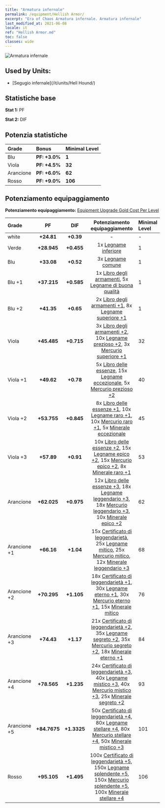 ```yaml
---
title: "Armatura infernale"
permalink: /equipment/Hellish Armor/
excerpt: "Era of Chaos Armatura infernale. Armatura infernale"
last_modified_at: 2021-06-08
locale: it
ref: "Hellish Armor.md"
toc: false
classes: wide
---
```


  ![Armatura infernale](/images/e/e_5032.png)

## Used by Units:

* [Segugio infernale](/it/units/Hell Hound/) 


## Statistiche base
 **Stat 1:** PF

 **Stat 2:** DIF

## Potenzia statistiche

  |     Grade    |   Bonus | Minimal Level | 
  |:-------------|:--------|:--------------| 
  | Blu | **PF: +3.0%** | **1** | 
  | Viola | **PF: +4.5%** | **32** | 
  | Arancione | **PF: +6.0%** | **62** | 
  | Rosso | **PF: +9.0%** | **106** | 


## Potenziamento equipaggiamento
 **Potenziamento equipaggiamento:** [Equipment Upgrade Gold Cost Per Level](/equipment/EquipmentUpgradeCostPerLevel/) 

  |          Grade      | PF | DIF | Potenziamento equipaggiamento | Minimal Level |
  |:--------------------|:---------:|:---------:|:----------------:|:--------------|
  | white | **+24.81** | **+0.39** | - | - |
  | Verde | **+28.945** | **+0.455** | 1x [Legname inferiore](/ItemsIT/mat_1/) | 1 |
  | Blu | **+33.08** | **+0.52** | 3x [Legname comune](/ItemsIT/mat_7/) | 1 |
  | Blu +1 | **+37.215** | **+0.585** | 1x [Libro degli armamenti](/ItemsIT/mat_18/), 5x [Legname di buona qualità](/ItemsIT/mat_13/) | 1 |
  | Blu +2 | **+41.35** | **+0.65** | 2x [Libro degli armamenti +1](/ItemsIT/mat_25/), 8x [Legname superiore +1](/ItemsIT/mat_20/) | 1 |
  | Viola | **+45.485** | **+0.715** | 3x [Libro degli armamenti +2](/ItemsIT/mat_32/), 10x [Legname prezioso +2](/ItemsIT/mat_27/), 3x [Mercurio superiore +1](/ItemsIT/mat_21/) | 32 |
  | Viola +1 | **+49.62** | **+0.78** | 5x [Libro delle essenze](/ItemsIT/mat_39/), 15x [Legname eccezionale](/ItemsIT/mat_34/), 5x [Mercurio prezioso +2](/ItemsIT/mat_28/) | 40 |
  | Viola +2 | **+53.755** | **+0.845** | 8x [Libro delle essenze +1](/ItemsIT/mat_46/), 10x [Legname raro +1](/ItemsIT/mat_41/), 10x [Mercurio raro +1](/ItemsIT/mat_42/), 5x [Minerale eccezionale](/ItemsIT/mat_33/) | 45 |
  | Viola +3 | **+57.89** | **+0.91** | 10x [Libro delle essenze +2](/ItemsIT/mat_53/), 15x [Legname epico +2](/ItemsIT/mat_48/), 15x [Mercurio epico +2](/ItemsIT/mat_49/), 8x [Minerale raro +1](/ItemsIT/mat_40/) | 53 |
  | Arancione | **+62.025** | **+0.975** | 12x [Libro delle essenze +3](/ItemsIT/mat_60/), 18x [Legname leggendario +3](/ItemsIT/mat_55/), 18x [Mercurio leggendario +3](/ItemsIT/mat_56/), 10x [Minerale epico +2](/ItemsIT/mat_47/) | 62 |
  | Arancione +1 | **+66.16** | **+1.04** | 15x [Certificato di leggendarietà](/ItemsIT/mat_67/), 25x [Legname mitico](/ItemsIT/mat_62/), 25x [Mercurio mitico](/ItemsIT/mat_63/), 12x [Minerale leggendario +3](/ItemsIT/mat_54/) | 68 |
  | Arancione +2 | **+70.295** | **+1.105** | 18x [Certificato di leggendarietà +1](/ItemsIT/mat_74/), 30x [Legname eterno +1](/ItemsIT/mat_69/), 30x [Mercurio eterno +1](/ItemsIT/mat_70/), 15x [Minerale mitico](/ItemsIT/mat_61/) | 76 |
  | Arancione +3 | **+74.43** | **+1.17** | 21x [Certificato di leggendarietà +2](/ItemsIT/mat_81/), 35x [Legname segreto +2](/ItemsIT/mat_76/), 35x [Mercurio segreto +2](/ItemsIT/mat_77/), 18x [Minerale eterno +1](/ItemsIT/mat_68/) | 84 |
  | Arancione +4 | **+78.565** | **+1.235** | 24x [Certificato di leggendarietà +3](/ItemsIT/mat_88/), 40x [Legname mistico +3](/ItemsIT/mat_83/), 40x [Mercurio mistico +3](/ItemsIT/mat_84/), 25x [Minerale segreto +2](/ItemsIT/mat_75/) | 93 |
  | Arancione +5 | **+84.7675** | **+1.3325** | 50x [Certificato di leggendarietà +4](/ItemsIT/mat_95/), 80x [Legname stellare +4](/ItemsIT/mat_90/), 80x [Mercurio stellare +4](/ItemsIT/mat_91/), 50x [Minerale mistico +3](/ItemsIT/mat_82/) | 101 |
  | Rosso | **+95.105** | **+1.495** | 100x [Certificato di leggendarietà +5](/ItemsIT/mat_102/), 150x [Legname splendente +5](/ItemsIT/mat_97/), 150x [Mercurio splendente +5](/ItemsIT/mat_98/), 100x [Minerale stellare +4](/ItemsIT/mat_89/) | 106 |


